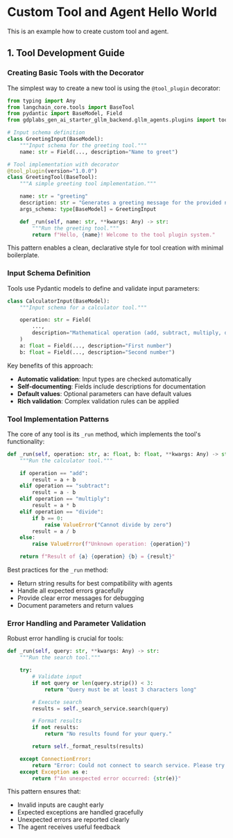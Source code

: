 # Custom Tool and Agent Hello World
This is an example how to create custom tool and agent.

## 1. Tool Development Guide

### Creating Basic Tools with the Decorator

The simplest way to create a new tool is using the `@tool_plugin` decorator:

```python
from typing import Any
from langchain_core.tools import BaseTool
from pydantic import BaseModel, Field
from gdplabs_gen_ai_starter_gllm_backend.gllm_agents.plugins import tool_plugin

# Input schema definition
class GreetingInput(BaseModel):
    """Input schema for the greeting tool."""
    name: str = Field(..., description="Name to greet")

# Tool implementation with decorator
@tool_plugin(version="1.0.0")
class GreetingTool(BaseTool):
    """A simple greeting tool implementation."""

    name: str = "greeting"
    description: str = "Generates a greeting message for the provided name"
    args_schema: type[BaseModel] = GreetingInput

    def _run(self, name: str, **kwargs: Any) -> str:
        """Run the greeting tool."""
        return f"Hello, {name}! Welcome to the tool plugin system."
```

This pattern enables a clean, declarative style for tool creation with minimal boilerplate.

### Input Schema Definition

Tools use Pydantic models to define and validate input parameters:

```python
class CalculatorInput(BaseModel):
    """Input schema for a calculator tool."""

    operation: str = Field(
        ...,
        description="Mathematical operation (add, subtract, multiply, divide)"
    )
    a: float = Field(..., description="First number")
    b: float = Field(..., description="Second number")
```

Key benefits of this approach:
- **Automatic validation**: Input types are checked automatically
- **Self-documenting**: Fields include descriptions for documentation
- **Default values**: Optional parameters can have default values
- **Rich validation**: Complex validation rules can be applied

### Tool Implementation Patterns

The core of any tool is its `_run` method, which implements the tool's functionality:

```python
def _run(self, operation: str, a: float, b: float, **kwargs: Any) -> str:
    """Run the calculator tool."""

    if operation == "add":
        result = a + b
    elif operation == "subtract":
        result = a - b
    elif operation == "multiply":
        result = a * b
    elif operation == "divide":
        if b == 0:
            raise ValueError("Cannot divide by zero")
        result = a / b
    else:
        raise ValueError(f"Unknown operation: {operation}")

    return f"Result of {a} {operation} {b} = {result}"
```

Best practices for the `_run` method:
- Return string results for best compatibility with agents
- Handle all expected errors gracefully
- Provide clear error messages for debugging
- Document parameters and return values

### Error Handling and Parameter Validation

Robust error handling is crucial for tools:

```python
def _run(self, query: str, **kwargs: Any) -> str:
    """Run the search tool."""

    try:
        # Validate input
        if not query or len(query.strip()) < 3:
            return "Query must be at least 3 characters long"

        # Execute search
        results = self._search_service.search(query)

        # Format results
        if not results:
            return "No results found for your query."

        return self._format_results(results)

    except ConnectionError:
        return "Error: Could not connect to search service. Please try again later."
    except Exception as e:
        return f"An unexpected error occurred: {str(e)}"
```

This pattern ensures that:
- Invalid inputs are caught early
- Expected exceptions are handled gracefully
- Unexpected errors are reported clearly
- The agent receives useful feedback
